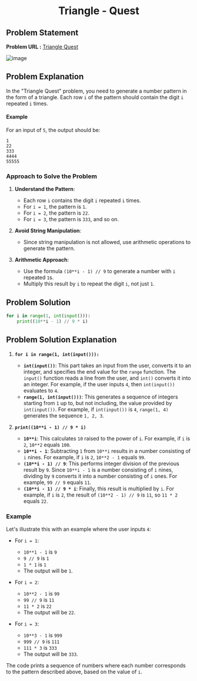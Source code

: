 <h1 align='center'>Triangle - Quest</h1>

## Problem Statement

**Problem URL :** [Triangle Quest](https://www.hackerrank.com/challenges/python-quest-1/problem?isFullScreen=true)

![image](https://github.com/user-attachments/assets/cad4dd88-4631-4603-9879-f4721773d0b0)


## Problem Explanation

In the "Triangle Quest" problem, you need to generate a number pattern in the form of a triangle. Each row `i` of the pattern should contain the digit `i` repeated `i` times.

#### Example

For an input of `5`, the output should be:
```
1
22
333
4444
55555
```

### Approach to Solve the Problem

1. **Understand the Pattern**:
   - Each row `i` contains the digit `i` repeated `i` times. 
   - For `i = 1`, the pattern is `1`.
   - For `i = 2`, the pattern is `22`.
   - For `i = 3`, the pattern is `333`, and so on.

2. **Avoid String Manipulation**:
   - Since string manipulation is not allowed, use arithmetic operations to generate the pattern.

3. **Arithmetic Approach**:
   - Use the formula `(10**i - 1) // 9` to generate a number with `i` repeated `1`s.
   - Multiply this result by `i` to repeat the digit `i`, not just `1`.

## Problem Solution
```python
for i in range(1, int(input())):
    print((10**i - 1) // 9 * i)
```

## Problem Solution Explanation

1. **`for i in range(1, int(input())):`**

   - **`int(input())`**: This part takes an input from the user, converts it to an integer, and specifies the end value for the `range` function. The `input()` function reads a line from the user, and `int()` converts it into an integer. For example, if the user inputs `4`, then `int(input())` evaluates to `4`.
   - **`range(1, int(input()))`**: This generates a sequence of integers starting from `1` up to, but not including, the value provided by `int(input())`. For example, if `int(input())` is `4`, `range(1, 4)` generates the sequence `1, 2, 3`.

2. **`print((10**i - 1) // 9 * i)`**

   - **`10**i`**: This calculates `10` raised to the power of `i`. For example, if `i` is `2`, `10**2` equals `100`.
   - **`10**i - 1`**: Subtracting `1` from `10**i` results in a number consisting of `i` nines. For example, if `i` is `2`, `10**2 - 1` equals `99`.
   - **`(10**i - 1) // 9`**: This performs integer division of the previous result by `9`. Since `10**i - 1` is a number consisting of `i` nines, dividing by `9` converts it into a number consisting of `i` ones. For example, `99 // 9` equals `11`.
   - **`(10**i - 1) // 9 * i`**: Finally, this result is multiplied by `i`. For example, if `i` is `2`, the result of `(10**2 - 1) // 9` is `11`, so `11 * 2` equals `22`.

### Example

Let's illustrate this with an example where the user inputs `4`:

- For `i = 1`: 
  - `10**1 - 1` is `9`
  - `9 // 9` is `1`
  - `1 * 1` is `1`
  - The output will be `1`.

- For `i = 2`:
  - `10**2 - 1` is `99`
  - `99 // 9` is `11`
  - `11 * 2` is `22`
  - The output will be `22`.

- For `i = 3`:
  - `10**3 - 1` is `999`
  - `999 // 9` is `111`
  - `111 * 3` is `333`
  - The output will be `333`.

The code prints a sequence of numbers where each number corresponds to the pattern described above, based on the value of `i`.
